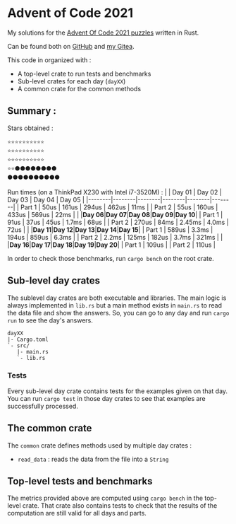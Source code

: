 # Advent of Code 2021

My solutions for the [Advent Of Code 2021 puzzles](https://adventofcode.com/2021/) written in Rust.

Can be found both on [GitHub](https://github.com/Lymkwi/AdventOfCode-2021) and [my Gitea](https://git.vulpinecitrus.info/Lymkwi/AdventOfCode-2021).

This code in organized with :
 - A top-level crate to run tests and benchmarks
 - Sub-level crates for each day (`dayXX`)
 - A common crate for the common methods

## Summary :

Stars obtained :
```
⭐⭐⭐⭐⭐⭐⭐⭐⭐⭐
⭐⭐⭐⭐⭐⭐⭐⭐⭐⭐
⭐⭐⭐⭐⭐⭐⭐⭐⭐⭐
⭐⭐⚫⚫⚫⚫⚫⚫⚫⚫
⚫⚫⚫⚫⚫⚫⚫⚫⚫⚫
```

Run times (on a ThinkPad X230 with Intel i7-3520M) :
|        | Day 01 | Day 02 | Day 03 | Day 04 | Day 05 |
|--------|--------|--------|--------|--------|--------|
| Part 1 |   50us |  161us |  294us |  462us |   11ms |
| Part 2 |   55us |  160us |  433us |  569us |   22ms |
|        |**Day 06**|**Day 07**|**Day 08**|**Day 09**|**Day 10**|
| Part 1 |   91us |   37us |   45us |  1.7ms |   68us |
| Part 2 |  270us |   84ms | 2.45ms |  4.0ms |   72us |
|        |**Day 11**|**Day 12**|**Day 13**|**Day 14**|**Day 15**|
| Part 1 |  589us |  3.3ms |  194us |  859us |  6.3ms |
| Part 2 |  2.2ms |  125ms |  182us |  3.7ms |  321ms |
|        |**Day 16**|**Day 17**|**Day 18**|**Day 19**|**Day 20**|
| Part 1 |  109us |
| Part 2 |  110us |

In order to check those benchmarks, run `cargo bench` on the root crate.

## Sub-level day crates

The sublevel day crates are both executable and libraries. The main logic is
always implemented in `lib.rs` but a main method exists in `main.rs` to read
the data file and show the answers. So, you can go to any day and run
`cargo run` to see the day's answers.
```
dayXX
|- Cargo.toml
`- src/
   |- main.rs
   `- lib.rs
```

### Tests

Every sub-level day crate contains tests for the examples given on that day. You can run `cargo test` in those day crates to see that examples are successfully processed.

## The common crate

The `common` crate defines methods used by multiple day crates :
 - `read_data` : reads the data from the file into a `String`

## Top-level tests and benchmarks

The metrics provided above are computed using `cargo bench` in the top-level crate. That crate also contains tests to check that the results of the computation
are still valid for all days and parts.
